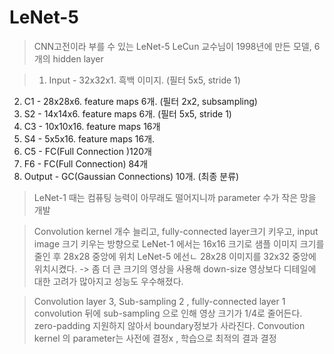 # LeNet-5

> CNN고전이라 부를 수 있는 LeNet-5 
  LeCun 교수님이 1998년에 만든 모델, 6개의 hidden layer

> 1. Input - 32x32x1. 흑백 이미지. (필터 5x5, stride 1)
  2. C1 -  28x28x6. feature maps 6개. (필터 2x2, subsampling)
  3. S2 - 14x14x6. feature maps 6개. (필터 5x5, stride 1)
  4. C3 - 10x10x16. feature maps 16개
  5. S4 - 5x5x16. feature maps 16개.
  6. C5 - FC(Full Connection )120개
  7. F6 - FC(Full Connection) 84개
  8. Output - GC(Gaussian Connections) 10개. (최종 분류)

> LeNet-1 때는 컴퓨팅 능력이 아무래도 떨어지니까 parameter 수가 작은 망을 개발

> Convolution kernel 개수 늘리고, fully-connected layer크기 키우고, input image 크기 키우는 방향으로 
  LeNet-1 에서는 16x16 크기로 샘플 이미지 크기를 줄인 후 28x28 중앙에 위치
  LeNet-5 에선ㄴ 28x28 이미지를 32x32 중앙에 위치시켰다.
  -> 좀 더 큰 크기의 영상을 사용해 down-size 영상보다 디테일에 대한 고려가 많아지고 성능도 우수해졌다.

> Convolution layer 3, Sub-sampling 2 , fully-connected layer 1
  convolution 뒤에 sub-sampling 으로 인해 영상 크기가 1/4로 줄어든다.
  zero-padding 지원하지 않아서 boundary정보가 사라진다. 
  Convoution kernel 의 parameter는 사전에 결정x , 학습으로 최적의 결과 결정 

